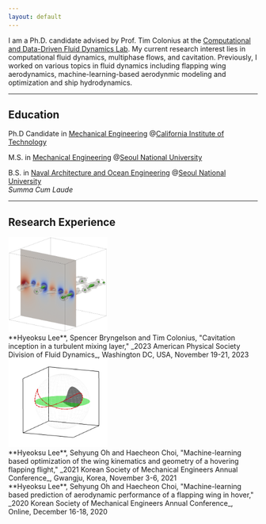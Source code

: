 ```yaml
---
layout: default
---
```


I am a Ph.D. candidate advised by Prof. Tim Colonius at the [Computational and Data-Driven Fluid Dynamics Lab](https://colonius.caltech.edu). My current research interest lies in computational fluid dynamics, multiphase flows, and cavitation. Previously, I worked on various topics in fluid dynamics including flapping wing aerodynamics, machine-learning-based aerodynmic modeling and optimization and ship hydrodynamics.

* * *

## Education

Ph.D Candidate in [Mechanical Engineering](https://mce.caltech.edu) @[California Institute of Technology](https://www.caltech.edu) 

M.S. in [Mechanical Engineering](https://me.snu.ac.kr) @[Seoul National University](https://www.snu.ac.kr)

B.S. in [Naval Architecture and Ocean Engineering](https://naoe.snu.ac.kr) @[Seoul National University](https://www.snu.ac.kr)<br>
_Summa Cum Laude_

* * *

## Research Experience

<div class="container">
    <div class="first-column">
        <img src="assets/img/cavitation.png" alt="cavitation" style="width:200px;height:auto;" />
    </div>
    <div class="second-column">
        **Hyeoksu Lee**, Spencer Bryngelson and Tim Colonius, "Cavitation inception in a turbulent mixing layer," _2023 American Physical Society Division of Fluid Dynamics_, Washington DC, USA, November 19-21, 2023
    </div>
</div>

<div class="container">
    <div class="first-column">
        <img src="assets/img/flapping.gif" alt="flapping" style="width:200px;height:auto;" />
    </div>
    <div class="second-column">
        **Hyeoksu Lee**, Sehyung Oh and Haecheon Choi, "Machine-learning based optimization of the wing kinematics and geometry of a hovering flapping flight," _2021 Korean Society of Mechanical Engineers Annual Conference_, Gwangju, Korea, November 3-6, 2021<br>
        **Hyeoksu Lee**, Sehyung Oh and Haecheon Choi, "Machine-learning based prediction of aerodynamic performance of a flapping wing in hover," _2020 Korean Society of Mechanical Engineers Annual Conference_, Online, December 16-18, 2020
    </div>
</div>
